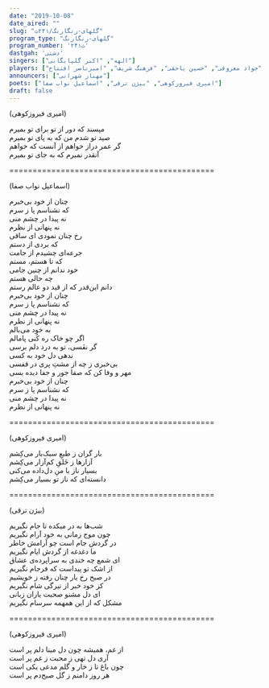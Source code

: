 ```yaml
---
date: "2019-10-08"
date_aired: ""
slug: "گلهای-رنگارنگ/۲۴۱ث"
program_type: "گلهای-رنگارنگ"
program_number: '۲۴۱ث'
dastgah: 'دشتی'
singers: ["الهه", "اکبر گلپایگانی"]
players: ["روح‌الله خالقی", "پرویز یاحقی", "جواد معروفی", "حسین یاحقی", "فرهنگ شریف", "امیرناصر افتتاح"]
announcers: ["مهناز شهرانی"]
poets: ["امیری فیروزکوهی", "بیژن ترقی", "اسماعیل نواب صفا"]
draft: false
---
```


(امیری فیروزکوهی)  

مپسند كه دور از تو برای تو بمیرم  
صید تو شدم من كه به پای تو بمیرم  
گر عمر دراز خواهم از آنست كه خواهم  
آنقدر نمیرم كه به جای تو بمیرم  

============================================  

(اسماعیل نواب صفا)  

چنان از خود بی‌خبرم  
که نشناسم پا ز سرم  
نه پیدا در چشم منی  
نه پنهانی از نظرم  
رخ چنان نمودی ای ساقی  
که بردی از دستم  
جرعه‌ای چشیدم از جامت  
که تا هستم، مستم  
خود ندانم از چنین جامی  
چه حالی هستم  
دانم این‌قدر که از قید دو عالم رستم  
چنان از خود بی‌خبرم  
که نشناسم پا ز سرم  
نه پیدا در چشم منی  
نه پنهانی از نظرم  
به خود می‌بالم  
اگر چو خاک ره کُنی پامالم  
گر نفَسی، تو به درد دلم برسی  
ندهی دل خود به کسی  
بی‌خبری ز چه از مشتِ پری در قفسی  
مهر و وفا کن که صفا جور و جفا دیده بسی  
چنان از خود بی‌خبرم  
که نشناسم پا ز سرم  
نه پیدا در چشم منی  
نه پنهانی از نظرم  

============================================  

(امیری فیروزکوهی)  

بار گران ز طبعِ سبک‌بار می‌کِشم  
آزارها ز خَلقِ کم‌آزار می‌کِشم  
بسیار ناز با منِ دل‌داده می‌کنی  
دانسته‌ای که ناز تو بسیار می‌کِشم  

============================================  

(بیژن ترقی)  

شب‌ها به در میکده تا جام نگیریم  
چون موج زمانی به خود آرام نگیریم  
در گردش جام است چو آرامش خاطر  
ما دغدغه از گردش ایام نگیریم  
ای شمع چه خندی به سراپرده‌ی عشاق  
از اشک تو پيداست که فرجام نگیریم  
در صبح رخ یار چنان رفته ز خویشیم  
کز خود خبر از تیرگی شام نگیریم  
ای دل مشنو صحبت یاران زبانی  
مشکل که از این همهمه سرسام نگیریم  

============================================  

(امیری فیروزکوهی)  

از غم، همیشه چون دل مینا دلم پر است  
آری دل تهی ز محبت ز غم پر است  
چون باغ تا ز خار و گلم مدعی یکی است  
هر روز دامنم ز گل صبح‌دم پر است  

